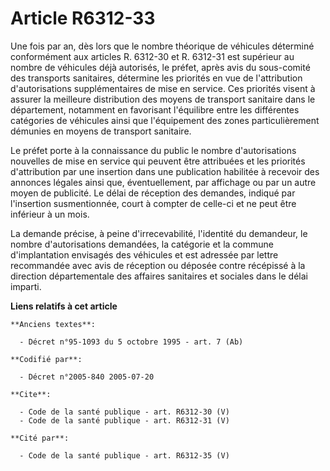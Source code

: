 # Article R6312-33

Une fois par an, dès lors que le nombre théorique de véhicules déterminé conformément aux articles R. 6312-30 et R. 6312-31
est supérieur au nombre de véhicules déjà autorisés, le préfet, après avis du sous-comité des transports sanitaires,
détermine les priorités en vue de l'attribution d'autorisations supplémentaires de mise en service. Ces priorités visent à
assurer la meilleure distribution des moyens de transport sanitaire dans le département, notamment en favorisant l'équilibre
entre les différentes catégories de véhicules ainsi que l'équipement des zones particulièrement démunies en moyens de
transport sanitaire.

Le préfet porte à la connaissance du public le nombre d'autorisations nouvelles de mise en service qui peuvent être
attribuées et les priorités d'attribution par une insertion dans une publication habilitée à recevoir des annonces légales
ainsi que, éventuellement, par affichage ou par un autre moyen de publicité. Le délai de réception des demandes, indiqué par
l'insertion susmentionnée, court à compter de celle-ci et ne peut être inférieur à un mois.

La demande précise, à peine d'irrecevabilité, l'identité du demandeur, le nombre d'autorisations demandées, la catégorie et
la commune d'implantation envisagés des véhicules et est adressée par lettre recommandée avec avis de réception ou déposée
contre récépissé à la direction départementale des affaires sanitaires et sociales dans le délai imparti.

**Liens relatifs à cet article**

	**Anciens textes**:

	  - Décret n°95-1093 du 5 octobre 1995 - art. 7 (Ab)

	**Codifié par**:

	  - Décret n°2005-840 2005-07-20

	**Cite**:

	  - Code de la santé publique - art. R6312-30 (V)
	  - Code de la santé publique - art. R6312-31 (V)

	**Cité par**:

	  - Code de la santé publique - art. R6312-35 (V)
